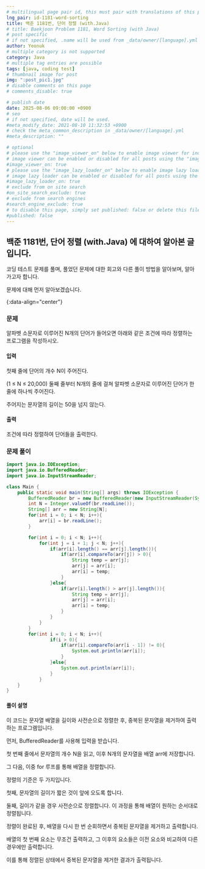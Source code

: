 ```yaml
---
# multilingual page pair id, this must pair with translations of this page. (This name must be unique)
lng_pair: id-1181-word-sorting
title: 백준 1181번, 단어 정렬 (with.Java)
# title: Baekjoon Problem 1181, Word Sorting (with Java)
# post specific
# if not specified, .name will be used from _data/owner/[language].yml
author: Yeonuk
# multiple category is not supported
category: Java
# multiple tag entries are possible
tags: [java, coding test]
# thumbnail image for post
img: ":post_pic1.jpg"
# disable comments on this page
# comments_disable: true

# publish date
date: 2025-08-06 09:00:00 +0900
# seo
# if not specified, date will be used.
#meta_modify_date: 2021-08-10 11:32:53 +0900
# check the meta_common_description in _data/owner/[language].yml
#meta_description: ""

# optional
# please use the "image_viewer_on" below to enable image viewer for individual pages or posts (_posts/ or [language]/_posts folders).
# image viewer can be enabled or disabled for all posts using the "image_viewer_posts: true" setting in _data/conf/main.yml.
#image_viewer_on: true
# please use the "image_lazy_loader_on" below to enable image lazy loader for individual pages or posts (_posts/ or [language]/_posts folders).
# image lazy loader can be enabled or disabled for all posts using the "image_lazy_loader_posts: true" setting in _data/conf/main.yml.
#image_lazy_loader_on: true
# exclude from on site search
#on_site_search_exclude: true
# exclude from search engines
#search_engine_exclude: true
# to disable this page, simply set published: false or delete this file
#published: false
---
```


<!-- outline-start -->

## 백준 1181번, 단어 정렬 (with.Java) 에 대하여 알아본 글입니다.

코딩 테스트 문제를 풀며, 풀었던 문제에 대한 회고와 다른 풀이 방법을 알아보며, 알아가고자 합니다.

문제에 대해 먼저 알아보겠습니다.

{:data-align="center"}

<!-- outline-end -->

### 문제

알파벳 소문자로 이루어진 N개의 단어가 들어오면 아래와 같은 조건에 따라 정렬하는 프로그램을 작성하시오.

#### 입력

첫째 줄에 단어의 개수 N이 주어진다.

(1 ≤ N ≤ 20,000) 둘째 줄부터 N개의 줄에 걸쳐 알파벳 소문자로 이루어진 단어가 한 줄에 하나씩 주어진다.

주어지는 문자열의 길이는 50을 넘지 않는다.

#### 출력

조건에 따라 정렬하여 단어들을 출력한다.

### 문제 풀이

```java
import java.io.IOException;
import java.io.BufferedReader;
import java.io.InputStreamReader;

class Main {
    public static void main(String[] args) throws IOException {
        BufferedReader br = new BufferedReader(new InputStreamReader(System.in));
        int N = Integer.valueOf(br.readLine());
        String[] arr = new String[N];
        for(int i = 0; i < N; i++){
            arr[i] = br.readLine();
        }

        for(int i = 0; i < N; i++){
            for(int j = i + 1; j < N; j++){
                if(arr[i].length() == arr[j].length()){
                    if(arr[i].compareTo(arr[j]) > 0){
                        String temp = arr[j];
                        arr[j] = arr[i];
                        arr[i] = temp;
                    }
                }else{
                    if(arr[i].length() > arr[j].length()){
                        String temp = arr[j];
                        arr[j] = arr[i];
                        arr[i] = temp;
                    }
                }
            }
        }
        for(int i = 0; i < N; i++){
                if(i > 0){
                    if(arr[i].compareTo(arr[i - 1]) != 0){
                        System.out.println(arr[i]);
                    }
                }else{
                    System.out.println(arr[i]);
                }
            }
    }
}
```

#### 풀이 설명

이 코드는 문자열 배열을 길이와 사전순으로 정렬한 후, 중복된 문자열을 제거하여 출력하는 프로그램입니다.

먼저, BufferedReader를 사용해 입력을 받습니다.

첫 번째 줄에서 문자열의 개수 N을 읽고, 이후 N개의 문자열을 배열 arr에 저장합니다.

그 다음, 이중 for 루프를 통해 배열을 정렬합니다.

정렬의 기준은 두 가지입니다.

첫째, 문자열의 길이가 짧은 것이 앞에 오도록 합니다.

둘째, 길이가 같을 경우 사전순으로 정렬합니다. 이 과정을 통해 배열이 원하는 순서대로 정렬됩니다.

정렬이 완료된 후, 배열을 다시 한 번 순회하면서 중복된 문자열을 제거하고 출력합니다.

배열의 첫 번째 요소는 무조건 출력하고, 그 이후의 요소들은 이전 요소와 비교하여 다른 경우에만 출력합니다.

이를 통해 정렬된 상태에서 중복된 문자열을 제거한 결과가 출력됩니다.
